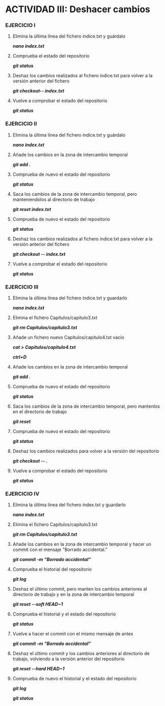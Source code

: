 # ACTIVIDAD III: Deshacer cambios

### EJERCICIO I
1. Elimina la última línea del fichero índice.txt y guárdalo
   
    ***nano index.txt***

3. Comprueba el estado del repositorio
   
	***git status***

5. Deshaz los cambios realizados al fichero índice.txt para volver a la versión anterior del fichero
   
	***git checkout-- index.txt***

7. Vuelve a comprobar el estado del repositorio
   
	***git status***

### EJERCICIO II
1. Elimina la última línea del fichero índice.txt y guárdalo
   
	***nano index.txt***

2. Añade los cambios en la zona de intercambio temporal
   
    ***git add .***

3. Comprueba de nuevo el estado del repositorio
   
    ***git status***

4. Saca los cambios de la zona de intercambio temporal, pero  manteniendolos al directorio de trabajo
   
    ***git reset index.txt***

5. Comprueba de nuevo el estado del repositorio
    
    ***git status***

6. Deshaz los cambios realizados al fichero índice.txt para volver a la versión anterior del fichero
    
    ***git checkout -- index.txt***

7. Vuelve a comprobar el estado del repositorio
    
    ***git status***
		
### EJERCICIO III
1. Elimina la última línea del fichero índice.txt y guardarlo

    ***nano index.txt***
   
3. Elimina el fichero Capítulos/capitulo3.txt
		
    ***git rm Capítulos/capitulo3.txt***
  
4. Añade un fichero nuevo Capítulos/capitulo4.txt vacío
		
    ***cat > Capítulos/capitulo4.txt***
		
    ***ctrl+D***
5. Añade los cambios en la zona de intercambio temporal
		
    ***git add .***
  
6. Comprueba de nuevo el estado del repositorio

    ***git status***

8. Saca los cambios de la zona de intercambio temporal, pero mantenlos en  el directorio de trabajo

    ***git reset***

10. Comprueba de nuevo el estado del repositorio
		
    ***git status***
  
11. Deshaz los cambios realizados para volver a la versión del repositorio
		
    ***git checkout -- .***
  
12. Vuelve a comprobar el estado del repositorio
		
    ***git status***

### EJERCICIO IV
1. Elimina la última línea del fichero index.txt y guardarlo

    ***nano index.txt***

3. Elimina el fichero Capítulos/capitulo3.txt

    ***git rm Capítulos/capitulo3.txt***

5. Añade los cambios en la zona de intercambio temporal y hacer un commit con el mensaje "Borrado accidental."

    ***git commit -m “Borrado accidental”***

7. Comprueba el historial del repositorio

    ***git log***

9. Deshaz el último commit, pero manten los cambios anteriores al directorio de trabajo y en la zona de intercambio temporal

    ***git reset --soft HEAD~1***

11. Comprueba el historial y el estado del repositorio
		
    ***git status***
  
12. Vuelve a hacer el commit con el mismo mensaje de antes
		
    ***git commit -m “Borrado accidental”***
  
13. Deshaz el último commit y los cambios anteriores al directorio de trabajo, volviendo a la versión anterior del repositorio
		
    ***git reset --hard HEAD~1***
  
14. Comprueba de nuevo el historial y el estado del repositorio
		
    ***git log***
  
    ***git status***
